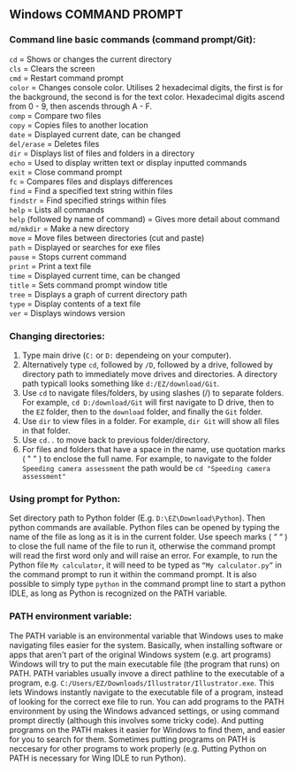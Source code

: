 ## Windows COMMAND PROMPT
### Command line basic commands (command prompt/Git): 
`cd` = Shows or changes the current directory  
`cls` = Clears the screen  
`cmd` = Restart command prompt  
`color` = Changes console color. Utilises 2 hexadecimal digits, the first is for the background, the second is for the text color. Hexadecimal digits ascend from 0 - 9, then ascends through A - F.  
`comp` = Compare two files  
`copy` = Copies files to another location  
`date` = Displayed current date, can be changed  
`del/erase` = Deletes files  
`dir` = Displays list of files and folders in a directory  
`echo` = Used to display written text or display inputted commands  
`exit` = Close command prompt  
`fc` = Compares files and displays differences  
`find` = Find a specified text string within files  
`findstr` = Find specified strings within files  
`help` = Lists all commands  
`help` (followed by name of command) = Gives more detail about command  
`md/mkdir` = Make a new directory  
`move` = Move files between directories (cut and paste)  
`path` = Displayed or searches for exe files  
`pause` = Stops current command  
`print` = Print a text file  
`time` = Displayed current time, can be changed  
`title` = Sets command prompt window title  
`tree` = Displays a graph of current directory path  
`type` = Display contents of a text file  
`ver` = Displays windows version 

### Changing directories:
1. Type main drive (`C:` or `D:` dependeing on your computer).
2. Alternatively type `cd`, followed by `/D`, followed by a drive, followed by directory path to immediately move drives and directories. A directory path typicall looks something like `d:/EZ/download/Git`.
3. Use `cd` to navigate files/folders, by using slashes (\/) to separate folders. For example, `cd D:/download/Git` will first navigate to D drive, then to the `EZ` folder, then to the `download` folder, and finally the `Git` folder. 
4. Use `dir` to view files in a folder. For example, `dir Git` will show all files in that folder.
5. Use `cd..` to move back to previous folder/directory.
6. For files and folders that have a space in the name, use quotation marks ( " " ) to enclose the full name. For example, to navigate to the folder `Speeding camera assessment` the path would be `cd "Speeding camera assessment"`

### Using prompt for Python:
Set directory path to Python folder (E.g. `D:\EZ\Download\Python`). Then python commands are available. Python files can be opened by typing the name of the file as long as it is in the current folder. Use speech marks ( “ “ ) to close the full name of the file to run it, otherwise the command prompt will read the first word only and will raise an error. For example, to run the Python file `My calculator`, it will need to be typed as `“My calculator.py”` in the command prompt to run it within the command prompt. It is also possible to simply type `python` in the command prompt line to start a python IDLE, as long as Python is recognized on the PATH variable. 

### PATH environment variable:  
The PATH variable is an environmental variable that Windows uses to make navigating files easier for the system. Basically, when installing software or apps that aren't part of the original Windows system (e.g. art programs) Windows will try to put the main executable file (the program that runs) on PATH. PATH variables usually invove a direct pathline to the executable of a program, e.g. `C:/Users/EZ/Downloads/Illustrator/Illustrator.exe`. This lets Windows instantly navigate to the executable file of a program, instead of looking for the correct exe file to run. You can add programs to the PATH environment by using the Windows advanced settings, or using command prompt directly (although this involves some tricky code). And putting programs on the PATH makes it easier for Windows to find them, and easier for you to search for them. Sometimes putting programs on PATH is neccesary for other programs to work properly (e.g. Putting Python on PATH is necessary for Wing IDLE to run Python).

